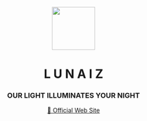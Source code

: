 <p align="center">
    <img src="https://github.com/Ara-Soft/.github/assets/67222970/dd1160c3-03f4-468b-a9bb-d9ac751133e1" align="center" width="100px">
</p>

<h1 align="center">
    L U N A I Z
</h1>

<h3 align="center">OUR LIGHT ILLUMINATES YOUR NIGHT</h3>

<p align="center">
    <a href="https://lunaiz.com" target="_blank">🔗 Official Web Site</a>
</p>
